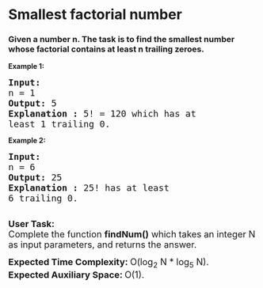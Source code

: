 # Smallest factorial number

### Given a number n. The task is to find the smallest number whose factorial contains at least n trailing zeroes.

<strong> Example 1: </strong>
<pre><span style="font-size:18px"><strong>Input:
</strong>n = 1<strong>
Output: </strong>5
<strong>Explanation : </strong>5! = 120 which has at
least 1 trailing 0.</span></pre>

<strong> Example 2: </strong>
<pre><span style="font-size:18px"><strong>Input:</strong>
n = 6
<strong>Output: </strong>25
<strong>Explanation :</strong><strong> </strong>25! has at least
6 trailing 0.
</span></pre>


<p><br>
<span style="font-size:18px"><strong>User Task:</strong><br>
Complete the function&nbsp;<strong>findNum()</strong>&nbsp;which takes an integer N as input parameters, and returns the answer.</span></p>


<p><span style="font-size:18px"><strong>Expected Time Complexity:&nbsp;</strong>O(log<sub>2</sub> N * log<sub>5</sub>&nbsp;N).<br>
<strong>Expected Auxiliary Space:&nbsp;</strong>O(1).</span></p>